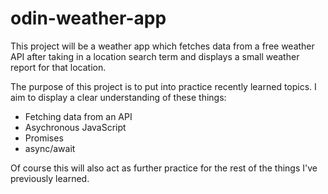 # odin-weather-app
  
This project will be a weather app which fetches data from a free weather API after taking in a location search term and displays a small weather report for that location.  
  
The purpose of this project is to put into practice recently learned topics. I aim to display a clear understanding of these things:  
- Fetching data from an API  
- Asychronous JavaScript  
- Promises  
- async/await  
  
Of course this will also act as further practice for the rest of the things I've previously learned.  
